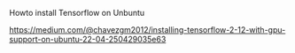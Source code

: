 Howto install Tensorflow on Unbuntu

https://medium.com/@chavezgm2012/installing-tensorflow-2-12-with-gpu-support-on-ubuntu-22-04-250429035e63